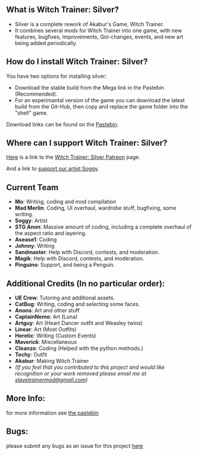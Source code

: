 
## What is Witch Trainer: Silver?

- Silver is a complete rework of Akabur's Game, Witch Trainer.
- It combines several mods for Witch Trainer into one game, with new features, bugfixes, improvements, Qol-changes, events, and new art being added periodically.

## How do I install Witch Trainer: Silver?

You have two options for installing silver:
- Download the stable build from the Mega link in the Pastebin (Recommended).
- For an experimantal version of the game you can download the latest build from the Git-Hub, then copy and replace the game folder into the "shell" game.

Download links can be found on the [Pastebin](https://pastebin.com/KY3RGQei).

## Where can I support Witch Trainer: Silver?

[Here](https://www.patreon.com/MoCoder) is a link to the [Witch Trainer: Silver Patreon](https://www.patreon.com/MoCoder) page.

And a link to [support our artist Soggy](https://www.patreon.com/SoggyIllustrations).


## Current Team
- **Mo**:		        Writing, coding and mod compilation
- **Mad Merlin**:		Coding, UI overhaul, wardrobe stuff, bugfixing, some writing.
- **Soggy**:        Artist
- **STG Anon**:		  Massive amount of coding, including a complete overhaul of the aspect ratio and layering.
- **Asease1**:		  Coding
- **Johnny**:		    Writing
- **Sandmaster**:   Help with Discord, contests, and moderation.
- **Magik**:        Help with Discord, contests, and moderation.
- **Pinguino**:     Support, and being a Penguin.


## Additional Credits (In no particular order):
- **UE Crew**:		  Tutoring and additional assets.
- **CatBug**:		    Writing, coding and selecting some faces.
- **Anons**:		    Art and other stuff
- **CaptainNemo**:	Art (Luna)
- **Artguy**:		    Art (Heart Dancer outfit and Weasley twins)
- **Linear**:		    Art (Most Outfits)
- **Heretic**:		  Writing (Custom Events)
- **Maverick**:		  Miscellaneous
- **Cleanzo**:		  Coding (Helped with the python methods.)
- **Techy**:		    Outfit
- **Akabur**:		    Making Witch Trainer
- *(If you feel that you contributed to this project and would like recognition or your work removed please email me at slavetrainermod@gmail.com)*

## More Info:
for more information see [the pastebin](https://pastebin.com/KY3RGQei)

## Bugs:
please submit any bugs as an issue for this project [here](https://github.com/stg-trainer-annon/BT-Silver-Base/issues)
